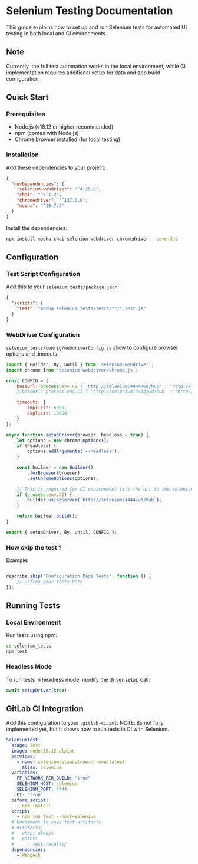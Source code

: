 # Selenium Testing Documentation

This guide explains how to set up and run Selenium tests for automated UI testing in both local and CI environments.

## Note

Currently, the full test automation works in the local environment, while CI implementation requires additional setup for data and app build configuration.

## Quick Start

### Prerequisites

- Node.js (v18.12 or higher recommended)
- npm (comes with Node.js)
- Chrome browser installed (for local testing)

### Installation

Add these dependencies to your project:

```json
{
  "devDependencies": {
    "selenium-webdriver": "^4.25.0",
    "chai": "^5.1.2",
    "chromedriver": "^137.0.0",
    "mocha": "^10.7.3"
  }
}
```

Install the dependencies:

```bash
npm install mocha chai selenium-webdriver chromedriver --save-dev
```

## Configuration

### Test Script Configuration

Add this to your `selenium_tests/package.json`:

```json
{
  "scripts": {
    "test": "mocha selenium_tests/tests/**/*.test.js"
  }
}
```

### WebDriver Configuration

`selenium_tests/config/webdriverConfig.js` allow to configure browser options and timeouts:

```javascript
import { Builder, By, until } from 'selenium-webdriver';
import chrome from 'selenium-webdriver/chrome.js';

const CONFIG = {
    baseUrl: process.env.CI ? 'http://selenium:4444/wd/hub' : 'http://localhost:9000',
    //baseUrl: process.env.CI ? 'http://selenium:4444/wd/hub' : 'http://localhost:80', => for docker container case

    timeouts: {
        implicit: 5000,
        explicit: 10000
    }
};

async function setupDriver(browser, headless = true) {
    let options = new chrome.Options();
    if (headless) {
        options.addArguments('--headless');
    }

    const builder = new Builder()
        .forBrowser(browser)
        .setChromeOptions(options);

    // This is required for CI environment (its the url to the selenium server(docker))
    if (process.env.CI) {
        builder.usingServer(`http://selenium:4444/wd/hub`);
    }

    return builder.build();
}

export { setupDriver, By, until, CONFIG };
```

### How skip the test ?

Example:

```javascript

describe.skip('Configuration Page Tests', function () {
    // Define your tests here
});

```

## Running Tests

### Local Environment

Run tests using npm:

```bash
cd selenium_tests
npm test
```

### Headless Mode

To run tests in headless mode, modify the driver setup call:

```javascript
await setupDriver(true);
```

## GitLab CI Integration

Add this configuration to your `.gitlab-ci.yml`:
NOTE: its not fully implemented yet, but it shows how to run tests in CI with Selenium.

```yaml
SeleniumTest:
  stage: Test
  image: node:18.12-alpine
  services:
    - name: selenium/standalone-chrome:latest
      alias: selenium
  variables:
    FF_NETWORK_PER_BUILD: "true"
    SELENIUM_HOST: selenium
    SELENIUM_PORT: 4444
    CI: 'true'
  before_script:
    - npm install
  script:
    - npm run test --host=selenium
  # Uncomment to save test artifacts
  # artifacts:
  #   when: always
  #   paths:
  #     - test-results/
  dependencies:
    - Webpack
```